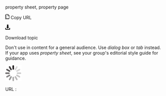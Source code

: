 # 

property sheet, property page

![Copy URL](media/property-sheet-property-page/Copy.png)
Copy URL

![Download](media/property-sheet-property-page/Download.png)

Download topic

Don't use in content for a general audience. Use *dialog box* or *tab* instead. If your app uses *property sheet*, see your group's editorial style guide for guidance.

![In progress](media/property-sheet-property-page/activity-large.gif)

URL :
